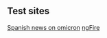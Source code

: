 ## Test sites 
[Spanish news on omicron](https://www.bbc.com/mundo/noticias-59466211)
[ngFire](https://github.com/angular/angularfire)